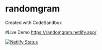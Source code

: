 # randomgram
Created with CodeSandbox

#Live Demo 
https://randomgram.netlify.app/

[![Netlify Status](https://api.netlify.com/api/v1/badges/1a9a2abb-3cbb-49a3-9a54-d20495641969/deploy-status)](https://app.netlify.com/sites/randomgram/deploys)
